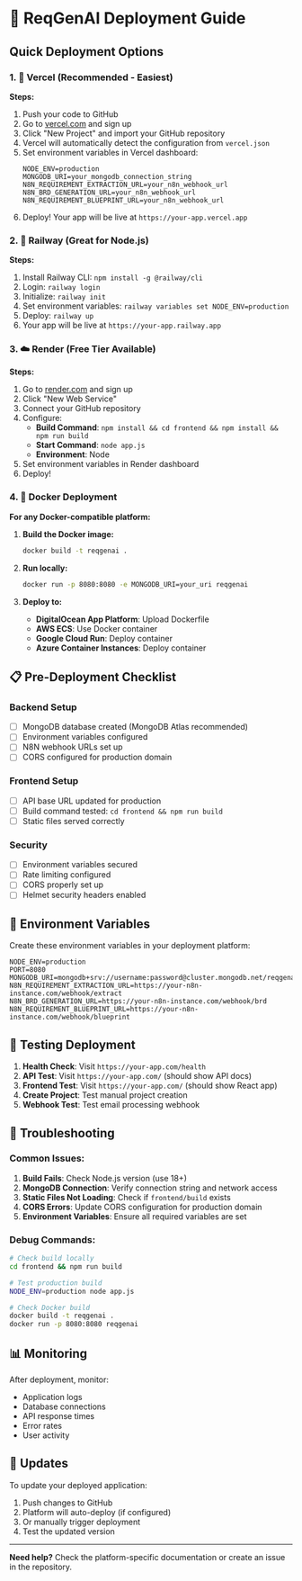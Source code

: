# 🚀 ReqGenAI Deployment Guide

## Quick Deployment Options

### 1. 🌟 Vercel (Recommended - Easiest)

**Steps:**

1. Push your code to GitHub
2. Go to [vercel.com](https://vercel.com) and sign up
3. Click "New Project" and import your GitHub repository
4. Vercel will automatically detect the configuration from `vercel.json`
5. Set environment variables in Vercel dashboard:
   ```
   NODE_ENV=production
   MONGODB_URI=your_mongodb_connection_string
   N8N_REQUIREMENT_EXTRACTION_URL=your_n8n_webhook_url
   N8N_BRD_GENERATION_URL=your_n8n_webhook_url
   N8N_REQUIREMENT_BLUEPRINT_URL=your_n8n_webhook_url
   ```
6. Deploy! Your app will be live at `https://your-app.vercel.app`

### 2. 🐳 Railway (Great for Node.js)

**Steps:**

1. Install Railway CLI: `npm install -g @railway/cli`
2. Login: `railway login`
3. Initialize: `railway init`
4. Set environment variables: `railway variables set NODE_ENV=production`
5. Deploy: `railway up`
6. Your app will be live at `https://your-app.railway.app`

### 3. ☁️ Render (Free Tier Available)

**Steps:**

1. Go to [render.com](https://render.com) and sign up
2. Click "New Web Service"
3. Connect your GitHub repository
4. Configure:
   - **Build Command**: `npm install && cd frontend && npm install && npm run build`
   - **Start Command**: `node app.js`
   - **Environment**: Node
5. Set environment variables in Render dashboard
6. Deploy!

### 4. 🐳 Docker Deployment

**For any Docker-compatible platform:**

1. **Build the Docker image:**

   ```bash
   docker build -t reqgenai .
   ```

2. **Run locally:**

   ```bash
   docker run -p 8080:8080 -e MONGODB_URI=your_uri reqgenai
   ```

3. **Deploy to:**
   - **DigitalOcean App Platform**: Upload Dockerfile
   - **AWS ECS**: Use Docker container
   - **Google Cloud Run**: Deploy container
   - **Azure Container Instances**: Deploy container

## 📋 Pre-Deployment Checklist

### Backend Setup

- [ ] MongoDB database created (MongoDB Atlas recommended)
- [ ] Environment variables configured
- [ ] N8N webhook URLs set up
- [ ] CORS configured for production domain

### Frontend Setup

- [ ] API base URL updated for production
- [ ] Build command tested: `cd frontend && npm run build`
- [ ] Static files served correctly

### Security

- [ ] Environment variables secured
- [ ] Rate limiting configured
- [ ] CORS properly set up
- [ ] Helmet security headers enabled

## 🔧 Environment Variables

Create these environment variables in your deployment platform:

```env
NODE_ENV=production
PORT=8080
MONGODB_URI=mongodb+srv://username:password@cluster.mongodb.net/reqgenai
N8N_REQUIREMENT_EXTRACTION_URL=https://your-n8n-instance.com/webhook/extract
N8N_BRD_GENERATION_URL=https://your-n8n-instance.com/webhook/brd
N8N_REQUIREMENT_BLUEPRINT_URL=https://your-n8n-instance.com/webhook/blueprint
```

## 🧪 Testing Deployment

1. **Health Check**: Visit `https://your-app.com/health`
2. **API Test**: Visit `https://your-app.com/` (should show API docs)
3. **Frontend Test**: Visit `https://your-app.com/` (should show React app)
4. **Create Project**: Test manual project creation
5. **Webhook Test**: Test email processing webhook

## 🚨 Troubleshooting

### Common Issues:

1. **Build Fails**: Check Node.js version (use 18+)
2. **MongoDB Connection**: Verify connection string and network access
3. **Static Files Not Loading**: Check if `frontend/build` exists
4. **CORS Errors**: Update CORS configuration for production domain
5. **Environment Variables**: Ensure all required variables are set

### Debug Commands:

```bash
# Check build locally
cd frontend && npm run build

# Test production build
NODE_ENV=production node app.js

# Check Docker build
docker build -t reqgenai .
docker run -p 8080:8080 reqgenai
```

## 📊 Monitoring

After deployment, monitor:

- Application logs
- Database connections
- API response times
- Error rates
- User activity

## 🔄 Updates

To update your deployed application:

1. Push changes to GitHub
2. Platform will auto-deploy (if configured)
3. Or manually trigger deployment
4. Test the updated version

---

**Need help?** Check the platform-specific documentation or create an issue in the repository.
